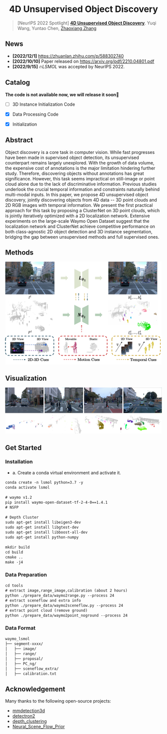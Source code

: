 # <center>4D Unsupervised Object Discovery<center>
> [NeurIPS 2022 Spotlight] [**4D Unsupervised Object Discovery**](https://arxiv.org/pdf/2210.04801.pdf).
> Yuqi Wang, Yuntao Chen, [Zhaoxiang Zhang](https://zhaoxiangzhang.net)


## News
- **[2022/12/1]** https://zhuanlan.zhihu.com/p/588302740
- **[2022/10/10]** Paper released on <https://arxiv.org/pdf/2210.04801.pdf>
- **[2022/9/15]** 🔥*LSMOL* was accepted by NeurIPS 2022.


## Catalog
**The code is not available now, we will release it soon🚀**
- [ ] 3D Instance Initialization Code
- [x] Data Processing Code 
- [x] Initialization


## Abstract
Object discovery is a core task in computer vision. While fast progresses have been made in supervised object detection, its unsupervised counterpart remains largely unexplored. With the growth of data volume, the expensive cost of annotations is the major limitation hindering further study.  Therefore, discovering objects without annotations has great significance. However, this task seems impractical on still-image or point cloud alone due to the lack of discriminative information. Previous studies underlook the crucial temporal information and constraints naturally behind multi-modal inputs. In this paper, we propose 4D unsupervised object discovery, jointly discovering objects from 4D data -- 3D point clouds and 2D RGB images with temporal information. We present the first practical approach for this task by proposing a ClusterNet on 3D point clouds, which is jointly iteratively optimized with a 2D localization network. Extensive experiments on the large-scale Waymo Open Dataset suggest that the localization network and ClusterNet achieve competitive performance on both class-agnostic 2D object detection and 3D instance segmentation, bridging the gap between unsupervised methods and full supervised ones.


## Methods
![method](figs/pipeline.png "model arch")


## Visualization
![vis](figs/prediction.png "prediction")


## Get Started


### Installation
- a. Create a conda virtual environment and activate it.
```
conda create -n lsmol python=3.7 -y
conda activate lsmol

# waymo v1.2 
pip install waymo-open-dataset-tf-2-4-0==1.4.1 
# NSFP

# Depth Cluster
sudo apt-get install libeigen3-dev
sudo apt-get install libgtest-dev
sudo apt-get install libboost-all-dev
sudo apt-get install python-numpy

mkdir build
cd build
cmake ..
make -j4
```



### Data Preparation
```
cd tools
# extract image,range_image,calibration (about 2 hours)
python ./prepare_data/waymo2range.py --process 24
# extract sceneflow and extra info
python ./prepare_data/waymo2sceneflow.py --process 24
# extract point cloud (remove ground)
python ./prepare_data/waymo2point_noground --process 24
```


### Data Format
```
waymo_lsmol
├── segment-xxxx/
│   ├── image/
│   ├── range/
│   ├── proposal/
│   ├── PC_ng/
│   ├── sceneflow_extra/
│   ├── calibration.txt 
```


## Acknowledgement 
Many thanks to the following open-source projects:
* [mmdetection3d](https://github.com/open-mmlab/mmdetection3d)
* [detectron2](https://github.com/facebookresearch/detectron2)  
* [depth_clustering](https://github.com/PRBonn/depth_clustering)
* [Neural_Scene_Flow_Prior](https://github.com/Lilac-Lee/Neural_Scene_Flow_Prior)
